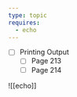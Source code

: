 ```yaml
---
type: topic
requires:
  - echo
---
```

- [ ] Printing Output
	- [ ] Page 213
	- [ ] Page 214

![[echo]]